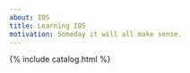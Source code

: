 ```yaml
---
about: IOS
title: Learning IOS
motivation: Someday it will all make sense.
---
```


{% include catalog.html %}